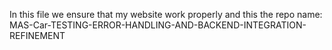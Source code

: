 In this file we ensure that my website work properly and this the repo name: MAS-Car-TESTING-ERROR-HANDLING-AND-BACKEND-INTEGRATION-REFINEMENT
